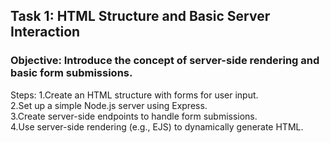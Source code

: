 ## Task 1: HTML Structure and Basic Server Interaction

### Objective: Introduce the concept of server-side rendering and basic form submissions.
Steps: 1.Create an HTML structure with forms for user input.
</br>
2.Set up a simple Node.js server using Express.
</br>
3.Create server-side endpoints to handle form submissions.
</br>
4.Use server-side rendering (e.g., EJS) to dynamically generate HTML.
